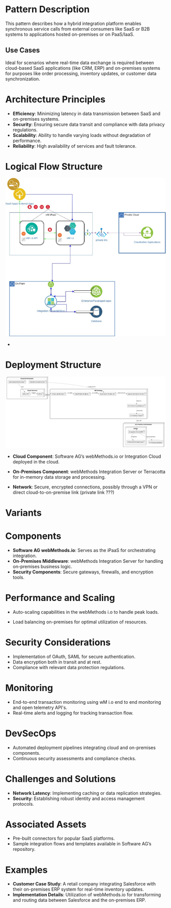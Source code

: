 # Pattern Description

This pattern describes how a hybrid integration platform enables 
synchronous service calls from external consumers like SaaS or B2B 
systems to applications hosted on-premises or on PaaS/IaaS.

## Use Cases

Ideal for scenarios where real-time data exchange is required between 
cloud-based SaaS applications (like CRM, ERP) and on-premises systems 
for purposes like order processing, inventory updates, or customer data 
synchronization.

# Architecture Principles

- **Efficiency**: Minimizing latency in data transmission between SaaS and on-premises systems.
- **Security**: Ensuring secure data transit and compliance with data privacy regulations.
- **Scalability**: Ability to handle varying loads without degradation of performance.
- **Reliability**: High availability of services and fault tolerance.

# Logical Flow Structure

![Logical flow](https://github.com/bramhanayaghea/webMethodsCAF/blob/develop/SaaSToOnPremiseIaaS/A1-Logical.jpg)

- 

# Deployment Structure


![Depoloyment Arch](https://github.com/bramhanayaghea/webMethodsCAF/blob/develop/SaaSToOnPremiseIaaS/a1deployment.png)

- **Cloud Component**: Software AG’s webMethods.io or Integration Cloud deployed in the cloud.

- **On-Premises Component**: webMethods Integration Server or Terracotta for in-memory data storage and processing.

- **Network**: Secure, encrypted connections, possibly through a VPN or direct cloud-to-on-premise link (private link ???)

# Variants

# Components

- **Software AG webMethods.io**: Serves as the iPaaS for orchestrating integration.
- **On-Premises Middleware**: webMethods Integration Server for handling on-premises business logic.
- **Security Components**: Secure gateways, firewalls, and encryption tools.

# Performance and Scaling

- Auto-scaling capabilities in the webMethods i.o to handle peak loads.

- Load balancing on-premises for optimal utilization of resources.

# Security Considerations

- Implementation of OAuth, SAML for secure authentication.
- Data encryption both in transit and at rest.
- Compliance with relevant data protection regulations.

# Monitoring

- End-to-end transaction monitoring using wM i.o end to end monitoring and open telemetry API's.
- Real-time alerts and logging for tracking transaction flow.

# DevSecOps

- Automated deployment pipelines integrating cloud and on-premises components.
- Continuous security assessments and compliance checks.

# Challenges and Solutions

- **Network Latency**: Implementing caching or data replication strategies.
- **Security**: Establishing robust identity and access management protocols.

# Associated Assets

- Pre-built connectors for popular SaaS platforms.
- Sample integration flows and templates available in Software AG’s repository.

# Examples

- **Customer Case Study**: A retail company integrating Salesforce with their on-premises ERP system for real-time inventory updates.
- **Implementation Details**: Utilization of webMethods.io for transforming and routing data between Salesforce and the on-premises ERP.
